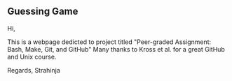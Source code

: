 ## Guessing Game

Hi,

This is a webpage dedicted to project titled "Peer-graded Assignment: Bash, Make, Git, and GitHub"
Many thanks to Kross et al. for a great GitHub and Unix course.

Regards,
Strahinja
